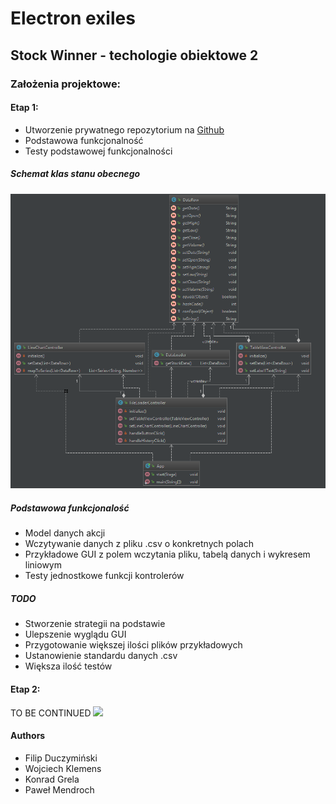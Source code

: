 # Electron exiles
## Stock Winner - techologie obiektowe 2 

### Założenia projektowe:
#### Etap 1:
- Utworzenie prywatnego repozytorium na [Github](https://github.com/FrozenTear7/electron-exiles)
- Podstawowa funkcjonalność
- Testy podstawowej funkcjonalności

##### Schemat klas stanu obecnego
![](./ClassDiagram.png)

##### Podstawowa funkcjonalość
- Model danych akcji
- Wczytywanie danych z pliku .csv o konkretnych polach
- Przykładowe GUI z polem wczytania pliku, tabelą danych i wykresem liniowym
- Testy jednostkowe funkcji kontrolerów

##### TODO
- Stworzenie strategii na podstawie
- Ulepszenie wyglądu GUI
- Przygotowanie większej ilości plików przykładowych
- Ustanowienie standardu danych .csv
- Większa ilość testów


#### Etap 2:
TO BE CONTINUED
<img src="https://ninfora.com/forums/uploads/monthly_2016_12/maxresdefault.jpg.6726da6b26a92e9e10764a43bac729d4.jpg" />

#### Authors
- Filip Duczymiński
- Wojciech Klemens
- Konrad Grela
- Paweł Mendroch
